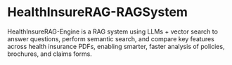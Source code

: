 # HealthInsureRAG-RAGSystem
HealthInsureRAG-Engine is a RAG system using LLMs + vector search to answer questions, perform semantic search, and compare key features across health insurance PDFs, enabling smarter, faster analysis of policies, brochures, and claims forms.
